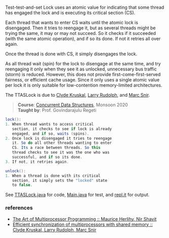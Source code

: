 Test-test-and-set Lock uses an atomic value for
indicating that some thread has engaged the lock
and is executing its critical section (CS).

Each thread that wants to enter CS waits until
the atomic lock is disengaged. Then it tries
to reengage it, but as several threads might
be trying the same, it may or may not succeed.
So it checks if it succeeded (with the same
atomic operation), and if so its done. If not
it retries all over again.

Once the thread is done with CS, it simply
disengages the lock.

As all thread wait (spin) for the lock to
disengage at the same time, and try reengaging
it only when they see it as unlocked, unnecessary
bus traffic (storm) is reduced. However, this
does not provide first-come-first-served
fairness, or efficient cache usage. Since
it only uses a single atomic value per lock
it is only suitable for low-contention
memory-limited architectures.

The TTASLock is due to [Clyde Kruskal],
[Larry Rudolph], and [Marc Snir].

[Clyde Kruskal]: https://en.wikipedia.org/wiki/Clyde_Kruskal
[Larry Rudolph]: http://people.csail.mit.edu/rudolph/
[Marc Snir]: https://en.wikipedia.org/wiki/Marc_Snir

> **Course**: [Concurrent Data Structures], Monsoon 2020\
> **Taught by**: Prof. Govindarajulu Regeti

[Concurrent Data Structures]: https://github.com/iiithf/concurrent-data-structures

```java
lock():
1. When thread wants to access critical
   section, it checks to see if lock is already
   engaged, and if so, waits (spins).
2. Once lock is disengaged it tries to reengage
   it. So do all other threads wanting to enter
   CS. Its a race between threads. So this
   thread checks to see it was the one who was
   successful, and if so its done.
3. If not, it retries again.
```

```java
unlock():
1. When a thread is done with its critical
   section, it simply sets the "locked" state
   to false.
```

See [TTASLock.java] for code, [Main.java] for test, and [repl.it] for output.

[TTASLock.java]: https://repl.it/@wolfram77/ttas-lock#TTASLock.java
[Main.java]: https://repl.it/@wolfram77/ttas-lock#Main.java
[repl.it]: https://ttas-lock.wolfram77.repl.run


### references

- [The Art of Multiprocessor Programming :: Maurice Herlihy, Nir Shavit](https://dl.acm.org/doi/book/10.5555/2385452)
- [Efficient synchronization of multiprocessors with shared memory :: Clyde Kruskal, Larry Rudolph, Marc Snir](https://dl.acm.org/doi/10.1145/48022.48024)
